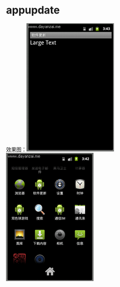 # appupdate
效果图：![Renderings](https://github.com/loginname-xhj/appupdate/blob/master/ScreenShots/app%E6%A3%80%E6%9F%A5%E6%9B%B4%E6%96%B0.gif)  
![Renderings](https://github.com/loginname-xhj/appupdate/blob/master/ScreenShots/%E8%BD%AF%E4%BB%B6%E5%90%AF%E5%8A%A8%E6%9B%B4%E6%96%B0.gif)  
